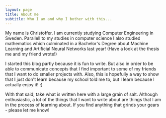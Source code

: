 ```yaml
---
layout: page
title: About me
subtitle: Who I am and why I bother with this...
---
```


My name is Christoffer. I am currently studying Computer Engineering in Sweden. Parallell to my studies in computer science I also studied mathematics which culminated in a Bachelor's Degree about Machine Learning and Artificial Neural Networks last year! (Have a look at the thesis me and my friend wrote!)

I started this blog partly because it is fun to write. But also in order to be able to communicate concepts that I find important to some of my friends that I want to do smaller projects with. Also, this is hopefully a way to show that I just don't learn because my school told me to, but I learn because I actually enjoy it! :)

With that said, take what is written here with a large grain of salt. Although enthusiastic, a lot of the things that I want to write about are things that I am in the process of learning about. If you find anything that grinds your gears - please let me know! 


